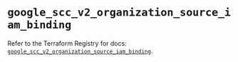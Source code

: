 # `google_scc_v2_organization_source_iam_binding`

Refer to the Terraform Registry for docs: [`google_scc_v2_organization_source_iam_binding`](https://registry.terraform.io/providers/hashicorp/google-beta/6.33.0/docs/resources/google_scc_v2_organization_source_iam_binding).
